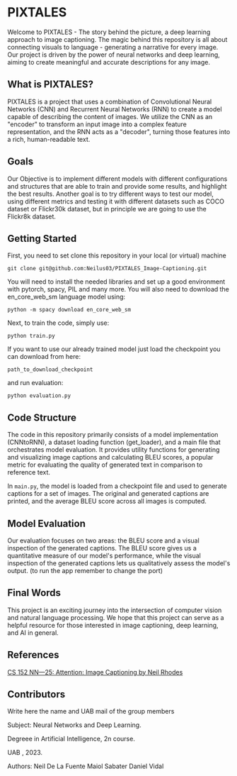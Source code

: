 # PIXTALES
 
Welcome to PIXTALES - The story behind the picture, a deep learning approach to image captioning. The magic behind this repository is all about connecting visuals to language - generating a narrative for every image. Our project is driven by the power of neural networks and deep learning, aiming to create meaningful and accurate descriptions for any image. 
 
## What is PIXTALES?
  
PIXTALES is a project that uses a combination of Convolutional Neural Networks (CNN) and Recurrent Neural Networks (RNN) to create a model capable of describing the content of images. We utilize the CNN as an "encoder" to transform an input image into a complex feature representation, and the RNN acts as a "decoder", turning those features into a rich, human-readable text.  

## Goals

Our Objective is to implement different models with different configurations and structures that are able to train and provide some results, and highlight the best results. Another goal is to try different ways to test our model, using different metrics and testing it with different datasets such as COCO dataset or Flickr30k dataset, but in principle we are going to use the Flickr8k dataset.

## Getting Started

First, you need to set clone this repository in your local (or virtual) machine

```
git clone git@github.com:Neilus03/PIXTALES_Image-Captioning.git
```

You will need to install the needed libraries and set up a good environment with pytorch, spacy, PIL and many more. You will also need to download the en_core_web_sm language model using:

```
python -m spacy download en_core_web_sm
```

Next, to train the code, simply use:

```
python train.py
```
If you want to use our already trained model just load the checkpoint you can download from here:

```
path_to_download_checkpoint
```

and run evaluation:

```
python evaluation.py
```
## Code Structure

The code in this repository primarily consists of a model implementation (CNNtoRNN), a dataset loading function (get_loader), and a main file that orchestrates model evaluation. It provides utility functions for generating and visualizing image captions and calculating BLEU scores, a popular metric for evaluating the quality of generated text in comparison to reference text.

In `main.py`, the model is loaded from a checkpoint file and used to generate captions for a set of images. The original and generated captions are printed, and the average BLEU score across all images is computed.

## Model Evaluation

Our evaluation focuses on two areas: the BLEU score and a visual inspection of the generated captions. The BLEU score gives us a quantitative measure of our model's performance, while the visual inspection of the generated captions lets us qualitatively assess the model's output. (to run the app remember to change the port)

## Final Words

This project is an exciting journey into the intersection of computer vision and natural language processing. We hope that this project can serve as a helpful resource for those interested in image captioning, deep learning, and AI in general.

## References
[CS 152 NN—25: Attention: Image Captioning by Neil Rhodes](https://youtu.be/JTXPrjvhLl8)


## Contributors
Write here the name and UAB mail of the group members

Subject: Neural Networks and Deep Learning.

Degreee in Artificial Intelligence, 2n course.

UAB , 2023.

Authors:
  Neil De La Fuente
  Maiol Sabater
  Daniel Vidal
 
